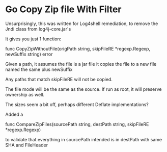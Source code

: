 Go Copy Zip file With Filter
============================

Unsurprisingly, this was written for Log4shell remediation, to remove
the Jndi class from log4j-core.jar's

It gives you just 1 function:

func CopyZipWithoutFile(origPath string, skipFileRE *regexp.Regexp, newSuffix string) error 

Given a path, it assumes the file is a jar file it copies the file to
a new file named the same plus newSuffix

Any paths that match skipFileRE will not be copied.

The file mode will be the same as the source. If run as root, it will
preserve ownership as well.

The sizes seem a bit off, perhaps different Deflate implementations?


Added a

func CompareZipFiles(sourcePath string, destPath string, skipFileRE *regexp.Regexp)

to validate that everything in sourcePath intended is in destPath with
same SHA and FileHeader